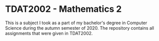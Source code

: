 # TDAT2002 - Mathematics 2 

This is a subject I took as a part of my bachelor's degree in Computer Science during the autumn semester of 2020. The repository contains all assignments that were given in TDAT2002.
